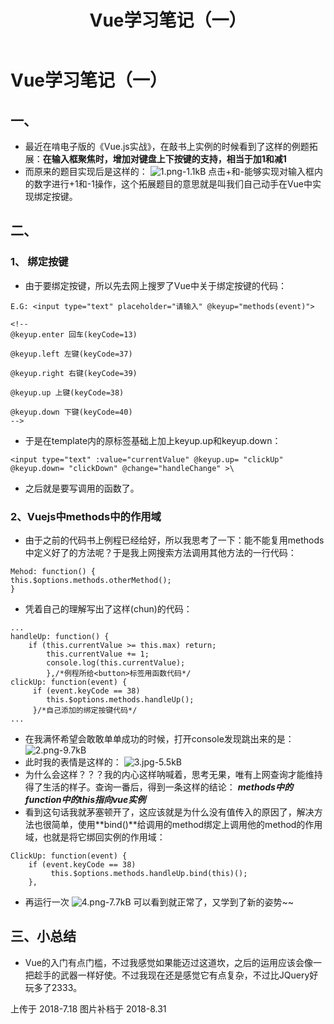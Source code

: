 ﻿---
title: Vue学习笔记（一）
tags: 
      - Vue
      - 前端
---

Vue学习笔记（一）
=================================

一、
--------------------------
 - 最近在啃电子版的《Vue.js实战》，在敲书上实例的时候看到了这样的例题拓展：**在输入框聚焦时，增加对键盘上下按键的支持，相当于加1和减1**<!--more-->
 - 而原来的题目实现后是这样的：
![1.png-1.1kB][1]
点击+和-能够实现对输入框内的数字进行+1和-1操作，这个拓展题目的意思就是叫我们自己动手在Vue中实现绑定按键。
  
二、
--------------------

### 1、 绑定按键

 - 由于要绑定按键，所以先去网上搜罗了Vue中关于绑定按键的代码：
```
E.G: <input type="text" placeholder="请输入" @keyup="methods(event)"> 

<!--
@keyup.enter 回车(keyCode=13)

@keyup.left 左键(keyCode=37)

@keyup.right 右键(keyCode=39)

@keyup.up 上键(keyCode=38)

@keyup.down 下键(keyCode=40)
-->
```
 - 于是在template内的原标签基础上加上keyup.up和keyup.down：
```
<input type="text" :value="currentValue" @keyup.up= "clickUp" @keyup.down= "clickDown" @change="handleChange" >\
```
 - 之后就是要写调用的函数了。

### 2、Vuejs中methods中的作用域

- 由于之前的代码书上例程已经给好，所以我思考了一下：能不能复用methods中定义好了的方法呢？于是我上网搜索方法调用其他方法的一行代码：
```
Mehod: function() {
this.$options.methods.otherMethod();
}
```
- 凭着自己的理解写出了这样(chun)的代码：
```
...
handleUp: function() {
    if (this.currentValue >= this.max) return;
        this.currentValue += 1;
        console.log(this.currentValue);
        },/*例程所给<button>标签用函数代码*/
clickUp: function(event) {
     if (event.keyCode == 38)
        this.$options.methods.handleUp();
     }/*自己添加的绑定按键代码*/
...
```
- 在我满怀希望会敢敢单单成功的时候，打开console发现跳出来的是：
![2.png-9.7kB][2]
- 此时我的表情是这样的：
![3.jpg-5.5kB][3]
- 为什么会这样？？？我的内心这样呐喊着，思考无果，唯有上网查询才能维持得了生活的样子。查询一番后，得到一条这样的结论：
***methods中的function中的this指向vue实例***
- 看到这句话我就茅塞顿开了，这应该就是为什么没有值传入的原因了，解决方法也很简单，使用**bind()**给调用的method绑定上调用他的method的作用域，也就是将它绑回实例的作用域：
```
ClickUp: function(event) {
    if (event.keyCode == 38)
         this.$options.methods.handleUp.bind(this)();
    },
```
 - 再运行一次
![4.png-7.7kB][4]
可以看到就正常了，又学到了新的姿势~~

三、小总结
----------------------------------------  
- Vue的入门有点门槛，不过我感觉如果能迈过这道坎，之后的运用应该会像一把趁手的武器一样好使。不过我现在还是感觉它有点复杂，不过比JQuery好玩多了2333。




上传于 2018-7.18
图片补档于 2018-8.31


  


  [1]: http://static.zybuluo.com/feiyyx/408e0ninpabymhxdzpi274e3/1.png
  [2]: http://static.zybuluo.com/feiyyx/123kwofsxht3eh7i0sd10br0/2.png
  [3]: http://static.zybuluo.com/feiyyx/b73xrspluwkcgp8lvij1f2fc/3.jpg
  [4]: http://static.zybuluo.com/feiyyx/0bi32kyqlwcocqd3smsub0xk/4.png
